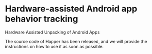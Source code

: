 # Hardware-assisted Android app behavior tracking
Hardware Assisted Unpacking of Android Apps

The source code of Happer has been released, and we will provide the instructions on how to use it as soon as possible.


